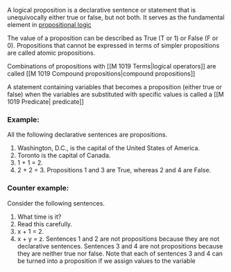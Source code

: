 A logical proposition is a declarative sentence or statement that is unequivocally either true or false, but not both. It serves as the fundamental element in [propositional logic](https://www.google.com/search?sca_esv=83105bac496dfc01&cs=1&sxsrf=AE3TifMztcz3NUuy03IMfj2DJ_HLlEh0lQ%3A1757606704358&q=propositional+logic&sa=X&ved=2ahUKEwid2-uZi9GPAxXArokEHcE0MbQQxccNegQIBBAB&mstk=AUtExfC-l8R5qiUuS9nDlOyDT3uv7FTHkAi4dXVS4ISAhpAnPotU--EOaFez1DLCV6Wf9iQaJf6jR_DznDA3cn8EYMLTXJRVgYLddCsoYfG3dGW8Zb0FY8VQA49osY5Pnqmb2t6K-weccsRkp76-rwUgirBJ93oH4yRud05bISeGNAfCxksYnxVY1msi1uw27HMslZelHxsk72ey2b-vDCjx27voWgBkazQVjjfE3LJMTeFcwOONPr8NhKGRmRMTTbW8f1fmtXUO3bDBmWhXfdHABPIb&csui=3) 

The value of a proposition can be described as True (T or 1) or False (F or 0).
Propositions that cannot be expressed in terms of simpler propositions are called atomic propositions.

Combinations of propositions with [[M 1019 Terms|logical operators]] are called [[M 1019 Compound propositions|compound propositions]]

A statement containing variables that becomes a proposition (either true or false) when the variables are substituted with specific values is called a [[M 1019 Predicate| predicate]]
### Example: 

All the following declarative sentences are propositions.
1. Washington, D.C., is the capital of the United States of America.
2. Toronto is the capital of Canada.
3. 1 + 1 = 2.
4. 2 + 2 = 3.
Propositions 1 and 3 are True, whereas 2 and 4 are False.

### Counter example:

Consider the following sentences.
1. What time is it?
2. Read this carefully.
3. x + 1 = 2.
4. x + y = z.
Sentences 1 and 2 are not propositions because they are not declarative sentences. Sentences 3 and 4 are not propositions because they are neither true nor false. Note that each of sentences 3 and 4 can be turned into a proposition if we assign values to the variable